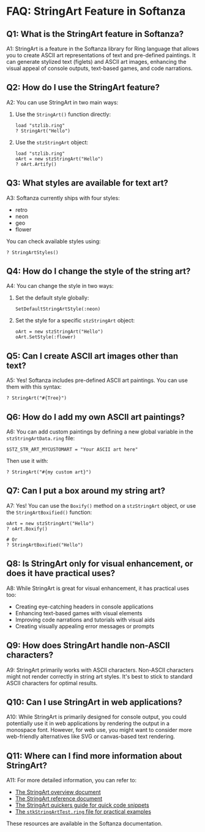 # FAQ: StringArt Feature in Softanza

## Q1: What is the StringArt feature in Softanza?

A1: StringArt is a feature in the Softanza library for Ring language that allows you to create ASCII art representations of text and pre-defined paintings. It can generate stylized text (figlets) and ASCII art images, enhancing the visual appeal of console outputs, text-based games, and code narrations.

## Q2: How do I use the StringArt feature?

A2: You can use StringArt in two main ways:
1. Use the `StringArt()` function directly:
   ```ring
   load "stzlib.ring"
   ? StringArt("Hello")
   ```
2. Use the `stzStringArt` object:
   ```ring
   load "stzlib.ring"
   oArt = new stzStringArt("Hello")
   ? oArt.Artify()
   ```

## Q3: What styles are available for text art?

A3: Softanza currently ships with four styles:
- retro
- neon
- geo
- flower

You can check available styles using:
```ring
? StringArtStyles()
```

## Q4: How do I change the style of the string art?

A4: You can change the style in two ways:
1. Set the default style globally:
   ```ring
   SetDefaultStringArtStyle(:neon)
   ```
2. Set the style for a specific `stzStringArt` object:
   ```ring
   oArt = new stzStringArt("Hello")
   oArt.SetStyle(:flower)
   ```

## Q5: Can I create ASCII art images other than text?

A5: Yes! Softanza includes pre-defined ASCII art paintings. You can use them with this syntax:
```ring
? StringArt("#{Tree}")
```

## Q6: How do I add my own ASCII art paintings?

A6: You can add custom paintings by defining a new global variable in the `stzStringArtData.ring` file:
```ring
$STZ_STR_ART_MYCUSTOMART = "Your ASCII art here"
```
Then use it with:
```ring
? StringArt("#{my custom art}")
```

## Q7: Can I put a box around my string art?

A7: Yes! You can use the `Boxify()` method on a `stzStringArt` object, or use the `StringArtBoxified()` function:
```ring
oArt = new stzStringArt("Hello")
? oArt.Boxify()

# Or
? StringArtBoxified("Hello")
```

## Q8: Is StringArt only for visual enhancement, or does it have practical uses?

A8: While StringArt is great for visual enhancement, it has practical uses too:
- Creating eye-catching headers in console applications
- Enhancing text-based games with visual elements
- Improving code narrations and tutorials with visual aids
- Creating visually appealing error messages or prompts

## Q9: How does StringArt handle non-ASCII characters?

A9: StringArt primarily works with ASCII characters. Non-ASCII characters might not render correctly in string art styles. It's best to stick to standard ASCII characters for optimal results.

## Q10: Can I use StringArt in web applications?

A10: While StringArt is primarily designed for console output, you could potentially use it in web applications by rendering the output in a monospace font. However, for web use, you might want to consider more web-friendly alternatives like SVG or canvas-based text rendering.

## Q11: Where can I find more information about StringArt?

A11: For more detailed information, you can refer to:
- [The StringArt overview document](../overviews/stz-string-art-overview.md)
- [The StringArt reference document](../references/stz-string-art-reference.md)
- [The StringArt quickers guide for quick code snippets](../quickers/stz-string-art-quickers.md)
- [The `stkStringArtTest.ring` file for practical examples](../../core/test/stz-string-art-test.ring)

These resources are available in the Softanza documentation.
